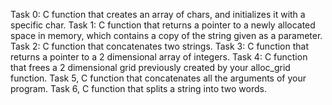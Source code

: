 Task 0: C function that creates an array of chars, and initializes it with a specific char.
Task 1: C function that returns a pointer to a newly allocated space in memory, which contains a copy of the string given as a parameter.
Task 2: C function that concatenates two strings.
Task 3: C function that returns a pointer to a 2 dimensional array of integers.
Task 4: C function that frees a 2 dimensional grid previously created by your alloc_grid function.
Task 5, C function that concatenates all the arguments of your program.
Task 6, C function that splits a string into two words.
